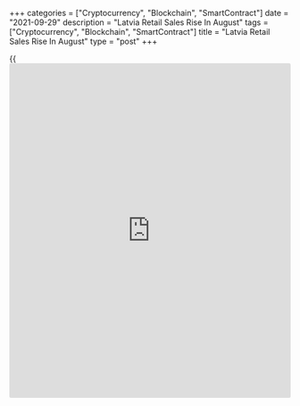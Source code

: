 +++
categories = ["Cryptocurrency", "Blockchain", "SmartContract"]
date = "2021-09-29"
description = "Latvia Retail Sales Rise In August"
tags = ["Cryptocurrency", "Blockchain", "SmartContract"]
title = "Latvia Retail Sales Rise In August"
type = "post"
+++

{{<iframe id="large-banner" src="https://www.bounty.group/#slide=1.0" width="100%" height="600" scrolling="no" style="border: 0px solid rgb(216, 221, 230); border-radius: 3px;">}}

Latvia's retail sales increased in August, figures from the Central
Statistical Bureau showed on Friday.

Retail sales grew a [calendar](https://www.fintechee.com/web-trader/) adjusted 3.7 percent year-over-year in
August.

Turnover of retail trade in non-food products rose 9.8 percent yearly in
August, while those of food products decreased 3.8 percent. Sales of
automotive fuels gained 3.5 percent.

Turnover of retail sale via mail order houses or via internet grew the
most by 40.6 percent and sales in electrical household appliances in
specialized stores gained 18.1 percent.

On a monthly basis, retail sales increased a seasonally adjusted 0.3
percent in August.

For comments and feedback [contact](https://www.playgroundfx.com/contact/): editorial@rtt[news](https://www.letsplayfx.com/blog/forex-news-website/).com

[Economic News][1]

 **What parts of the world are seeing the best (and worst) economic
performances lately? Click[here][2] to check out our [Econ Scorecard][2]
and find out! See up-to-the-moment [ranking](https://www.playgroundfx.com/blog/crypto-exchange-ranking/)s for the best and worst
performers in [GDP][3], [unemployment rate][4], [inflation][2] and much
more.**

   1. www.rtt[news](https://www.letsplayfx.com/blog/forex-news-website/).com/Content/EconomicNews.aspx
   2. www.rtt[news](https://www.letsplayfx.com/blog/forex-news-website/).com/economic-scorecard/world-rank/CPI/highest-performance.aspx
   3. www.rtt[news](https://www.letsplayfx.com/blog/forex-news-website/).com/economic-scorecard/world-rank/GDP/highest-performance.aspx
   4. www.rtt[news](https://www.letsplayfx.com/blog/forex-news-website/).com/economic-scorecard/world-rank/unemployment-rate/lowest-performance.aspx
